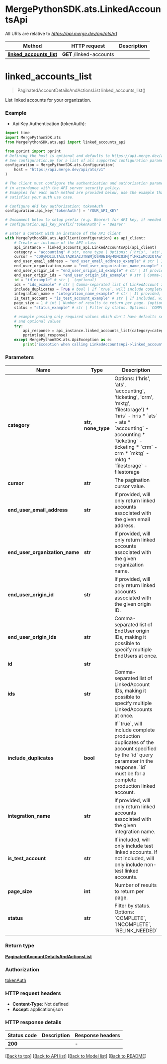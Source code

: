 # MergePythonSDK.ats.LinkedAccountsApi

All URIs are relative to *https://api.merge.dev/api/ats/v1*

Method | HTTP request | Description
------------- | ------------- | -------------
[**linked_accounts_list**](LinkedAccountsApi.md#linked_accounts_list) | **GET** /linked-accounts | 


# **linked_accounts_list**
> PaginatedAccountDetailsAndActionsList linked_accounts_list()



List linked accounts for your organization.

### Example

* Api Key Authentication (tokenAuth):

```python
import time
import MergePythonSDK.ats
from MergePythonSDK.ats.api import linked_accounts_api

from pprint import pprint
# Defining the host is optional and defaults to https://api.merge.dev/api/ats/v1
# See configuration.py for a list of all supported configuration parameters.
configuration = MergePythonSDK.ats.Configuration(
    host = "https://api.merge.dev/api/ats/v1"
)

# The client must configure the authentication and authorization parameters
# in accordance with the API server security policy.
# Examples for each auth method are provided below, use the example that
# satisfies your auth use case.

# Configure API key authorization: tokenAuth
configuration.api_key['tokenAuth'] = 'YOUR_API_KEY'

# Uncomment below to setup prefix (e.g. Bearer) for API key, if needed
# configuration.api_key_prefix['tokenAuth'] = 'Bearer'

# Enter a context with an instance of the API client
with MergePythonSDK.ats.ApiClient(configuration) as api_client:
    # Create an instance of the API class
    api_instance = linked_accounts_api.LinkedAccountsApi(api_client)
    category = "accounting" # str, none_type | Options: ('hris', 'ats', 'accounting', 'ticketing', 'crm', 'mktg', 'filestorage')  * `hris` - hris * `ats` - ats * `accounting` - accounting * `ticketing` - ticketing * `crm` - crm * `mktg` - mktg * `filestorage` - filestorage (optional)
    cursor = "cD0yMDIxLTAxLTA2KzAzJTNBMjQlM0E1My40MzQzMjYlMkIwMCUzQTAw" # str | The pagination cursor value. (optional)
    end_user_email_address = "end_user_email_address_example" # str | If provided, will only return linked accounts associated with the given email address. (optional)
    end_user_organization_name = "end_user_organization_name_example" # str | If provided, will only return linked accounts associated with the given organization name. (optional)
    end_user_origin_id = "end_user_origin_id_example" # str | If provided, will only return linked accounts associated with the given origin ID. (optional)
    end_user_origin_ids = "end_user_origin_ids_example" # str | Comma-separated list of EndUser origin IDs, making it possible to specify multiple EndUsers at once. (optional)
    id = "id_example" # str |  (optional)
    ids = "ids_example" # str | Comma-separated list of LinkedAccount IDs, making it possible to specify multiple LinkedAccounts at once. (optional)
    include_duplicates = True # bool | If `true`, will include complete production duplicates of the account specified by the `id` query parameter in the response. `id` must be for a complete production linked account. (optional)
    integration_name = "integration_name_example" # str | If provided, will only return linked accounts associated with the given integration name. (optional)
    is_test_account = "is_test_account_example" # str | If included, will only include test linked accounts. If not included, will only include non-test linked accounts. (optional)
    page_size = 1 # int | Number of results to return per page. (optional)
    status = "status_example" # str | Filter by status. Options: `COMPLETE`, `INCOMPLETE`, `RELINK_NEEDED` (optional)

    # example passing only required values which don't have defaults set
    # and optional values
    try:
        api_response = api_instance.linked_accounts_list(category=category, cursor=cursor, end_user_email_address=end_user_email_address, end_user_organization_name=end_user_organization_name, end_user_origin_id=end_user_origin_id, end_user_origin_ids=end_user_origin_ids, id=id, ids=ids, include_duplicates=include_duplicates, integration_name=integration_name, is_test_account=is_test_account, page_size=page_size, status=status)
        pprint(api_response)
    except MergePythonSDK.ats.ApiException as e:
        print("Exception when calling LinkedAccountsApi->linked_accounts_list: %s\n" % e)
```


### Parameters

Name | Type | Description  | Notes
------------- | ------------- | ------------- | -------------
 **category** | **str, none_type**| Options: (&#39;hris&#39;, &#39;ats&#39;, &#39;accounting&#39;, &#39;ticketing&#39;, &#39;crm&#39;, &#39;mktg&#39;, &#39;filestorage&#39;)  * &#x60;hris&#x60; - hris * &#x60;ats&#x60; - ats * &#x60;accounting&#x60; - accounting * &#x60;ticketing&#x60; - ticketing * &#x60;crm&#x60; - crm * &#x60;mktg&#x60; - mktg * &#x60;filestorage&#x60; - filestorage | [optional]
 **cursor** | **str**| The pagination cursor value. | [optional]
 **end_user_email_address** | **str**| If provided, will only return linked accounts associated with the given email address. | [optional]
 **end_user_organization_name** | **str**| If provided, will only return linked accounts associated with the given organization name. | [optional]
 **end_user_origin_id** | **str**| If provided, will only return linked accounts associated with the given origin ID. | [optional]
 **end_user_origin_ids** | **str**| Comma-separated list of EndUser origin IDs, making it possible to specify multiple EndUsers at once. | [optional]
 **id** | **str**|  | [optional]
 **ids** | **str**| Comma-separated list of LinkedAccount IDs, making it possible to specify multiple LinkedAccounts at once. | [optional]
 **include_duplicates** | **bool**| If &#x60;true&#x60;, will include complete production duplicates of the account specified by the &#x60;id&#x60; query parameter in the response. &#x60;id&#x60; must be for a complete production linked account. | [optional]
 **integration_name** | **str**| If provided, will only return linked accounts associated with the given integration name. | [optional]
 **is_test_account** | **str**| If included, will only include test linked accounts. If not included, will only include non-test linked accounts. | [optional]
 **page_size** | **int**| Number of results to return per page. | [optional]
 **status** | **str**| Filter by status. Options: &#x60;COMPLETE&#x60;, &#x60;INCOMPLETE&#x60;, &#x60;RELINK_NEEDED&#x60; | [optional]

### Return type

[**PaginatedAccountDetailsAndActionsList**](PaginatedAccountDetailsAndActionsList.md)

### Authorization

[tokenAuth](../README.md#tokenAuth)

### HTTP request headers

 - **Content-Type**: Not defined
 - **Accept**: application/json


### HTTP response details

| Status code | Description | Response headers |
|-------------|-------------|------------------|
**200** |  |  -  |

[[Back to top]](#) [[Back to API list]](../README.md#documentation-for-api-endpoints) [[Back to Model list]](../README.md#documentation-for-models) [[Back to README]](../README.md)

